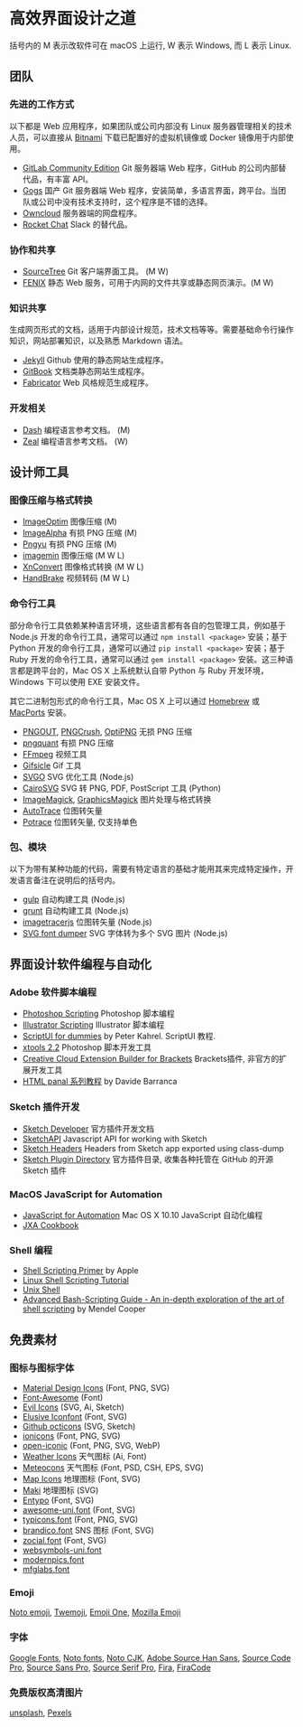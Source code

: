 # 高效界面设计之道

括号内的 M 表示改软件可在 macOS 上运行, W 表示 Windows, 而 L 表示 Linux.

## 团队

### 先进的工作方式

以下都是 Web 应用程序，如果团队或公司内部没有 Linux 服务器管理相关的技术人员，可以直接从 [Bitnami](https://bitnami.com/) 下载已配置好的虚拟机镜像或 Docker 镜像用于内部使用。

- [GitLab Community Edition](https://about.gitlab.com/downloads/) Git 服务器端 Web 程序，GitHub 的公司内部替代品，有丰富 API。
- [Gogs](https://gogs.io/) 国产 Git 服务器端 Web 程序，安装简单，多语言界面，跨平台。当团队或公司中没有技术支持时，这个程序是不错的选择。
- [Owncloud](https://owncloud.org/)  服务器端的网盘程序。
- [Rocket Chat](https://rocket.chat/) Slack 的替代品。

### 协作和共享

- [SourceTree](https://www.sourcetreeapp.com/) Git 客户端界面工具。 (M W)
- [FENIX](http://fenixwebserver.com/) 静态 Web 服务，可用于内网的文件共享或静态网页演示。(M W)

### 知识共享

生成网页形式的文档，适用于内部设计规范，技术文档等等。需要基础命令行操作知识，网站部署知识，以及熟悉 Markdown 语法。

- [Jekyll](http://jekyllrb.com/) Github 使用的静态网站生成程序。
- [GitBook](https://github.com/GitbookIO) 文档类静态网站生成程序。
- [Fabricator](http://fbrctr.github.io/) Web 风格规范生成程序。

### 开发相关

- [Dash](https://kapeli.com/dash) 编程语言参考文档。 (M)
- [Zeal](https://zealdocs.org/) 编程语言参考文档。 (W)

## 设计师工具

### 图像压缩与格式转换

- [ImageOptim](https://imageoptim.com/) 图像压缩 (M)
- [ImageAlpha](https://pngmini.com/) 有损 PNG 压缩 (M)
- [Pngyu](http://nukesaq88.github.io/Pngyu/) 有损 PNG 压缩  (M)
- [imagemin](https://github.com/imagemin/imagemin-app) 图像压缩 (M W L)
- [XnConvert](http://www.xnview.com/en/xnconvert/) 图像格式转换 (M W L)
- [HandBrake](https://handbrake.fr/) 视频转码 (M W L)

### 命令行工具

部分命令行工具依赖某种语言环境，这些语言都有各自的包管理工具，例如基于 Node.js 开发的命令行工具，通常可以通过 `npm install <package>` 安装；基于 Python 开发的命令行工具，通常可以通过 `pip install <package>` 安装；基于 Ruby 开发的命令行工具，通常可以通过 `gem install <package>` 安装。这三种语言都是跨平台的，Mac OS X 上系统默认自带 Python 与 Ruby 开发环境，Windows 下可以使用 EXE 安装文件。

其它二进制包形式的命令行工具，Mac OS X 上可以通过 [Homebrew](http://brew.sh/) 或 [MacPorts](https://www.macports.org/) 安装。

- [PNGOUT](http://advsys.net/ken/utils.htm), [PNGCrush](http://pmt.sourceforge.net/pngcrush/), [OptiPNG](http://optipng.sourceforge.net/) 无损 PNG 压缩
- [pngquant](https://pngquant.org/) 有损 PNG 压缩
- [FFmpeg](http://ffmpeg.org/) 视频工具
- [Gifsicle](http://www.lcdf.org/gifsicle/) Gif 工具
- [SVGO](https://github.com/svg/svgo) SVG 优化工具 (Node.js)
- [CairoSVG](http://cairosvg.org/) SVG 转 PNG, PDF, PostScript 工具 (Python)
- [ImageMagick](http://www.imagemagick.org/), [GraphicsMagick](http://www.graphicsmagick.org/)  图片处理与格式转换
- [AutoTrace](http://autotrace.sourceforge.net/) 位图转矢量
- [Potrace](http://potrace.sourceforge.net) 位图转矢量, 仅支持单色

### 包、模块

以下为带有某种功能的代码，需要有特定语言的基础才能用其来完成特定操作，开发语言备注在说明后的括号内。

- [gulp](http://gulpjs.com/) 自动构建工具 (Node.js)
- [grunt](http://gruntjs.com/) 自动构建工具 (Node.js)
- [imagetracerjs](https://github.com/jankovicsandras/imagetracerjs) 位图转矢量 (Node.js)
- [SVG font dumper](https://github.com/fontello/svg-font-dump) SVG 字体转为多个 SVG 图片 (Node.js)

## 界面设计软件编程与自动化

### Adobe 软件脚本编程

- [Photoshop Scripting](http://www.adobe.com/devnet/photoshop/scripting.html) Photoshop 脚本编程
- [Illustrator Scripting](http://www.adobe.com/devnet/illustrator/scripting.html) Illustrator 脚本编程
- [ScriptUI for dummies](http://www.kahrel.plus.com/indesign/scriptui.html)  by Peter Kahrel. ScriptUI 教程.
- [xtools 2.2](http://sourceforge.net/projects/ps-scripts/files/xtools/v2.2/)  Photoshop 脚本开发工具
- [Creative Cloud Extension Builder for Brackets](http://davidderaedt.github.io/CC-Extension-Builder-for-Brackets/)  Brackets插件, 非官方的扩展开发工具
- [HTML panal 系列教程](http://www.davidebarranca.com/category/code/html-panels/) by Davide Barranca

### Sketch 插件开发

- [Sketch Developer](http://developer.sketchapp.com/)  官方插件开发文档
- [SketchAPI](https://github.com/BohemianCoding/SketchAPI) Javascript API for working with Sketch
- [Sketch Headers](https://github.com/abynim/Sketch-Headers) Headers from Sketch app exported using class-dump
- [Sketch Plugin Directory](https://github.com/sketchplugins/plugin-directory)  官方插件目录, 收集各种托管在 GitHub 的开源 Sketch 插件

### MacOS JavaScript for Automation

- [JavaScript for Automation](https://developer.apple.com/library/mac/releasenotes/InterapplicationCommunication/RN-JavaScriptForAutomation/) Mac OS X 10.10 JavaScript 自动化编程
- [JXA Cookbook](https://github.com/dtinth/JXA-Cookbook)

### Shell 编程

- [Shell Scripting Primer](https://developer.apple.com/library/mac/documentation/OpenSource/Conceptual/ShellScripting/shell_scripts/shell_scripts.html) by Apple
- [Linux Shell Scripting Tutorial](https://bash.cyberciti.biz/guide/Main_Page)
- [Unix Shell](http://www.tutorialspoint.com/unix/unix-shell.htm)
- [Advanced Bash-Scripting Guide - An in-depth exploration of the art of shell scripting](http://tldp.org/LDP/abs/html/) by Mendel Cooper

## 免费素材

### 图标与图标字体

- [Material Design Icons](https://github.com/google/material-design-icons) (Font, PNG, SVG)
- [Font-Awesome](https://github.com/FortAwesome/Font-Awesome) (Font)
- [Evil Icons](https://github.com/outpunk/evil-icons) (SVG, Ai, Sketch)
- [Elusive Iconfont](https://github.com/reduxframework/elusive-iconfont)  (Font, SVG)
- [Github octicons](https://github.com/github/octicons) (SVG, Sketch)
- [ionicons](https://github.com/driftyco/ionicons) (Font, PNG, SVG)
- [open-iconic](https://github.com/iconic/open-iconic) (Font, PNG, SVG, WebP)
- [Weather Icons](https://github.com/erikflowers/weather-icons) 天气图标 (Ai, Font)
- [Meteocons](http://www.alessioatzeni.com/meteocons/) 天气图标 (Font, PSD, CSH, EPS, SVG)
- [Map Icons](https://github.com/scottdejonge/map-icons) 地理图标 (Font, SVG)
- [Maki](https://www.mapbox.com/maki-icons/) 地理图标 (SVG)
- [Entypo](https://github.com/danielbruce/entypo) (Font, SVG)
- [awesome-uni.font](https://github.com/fontello/awesome-uni.font)  (Font, SVG)
- [typicons.font](https://github.com/stephenhutchings/typicons.font) (Font, PNG, SVG)
- [brandico.font](https://github.com/fontello/brandico.font) SNS 图标 (Font, SVG)
- [zocial.font](https://github.com/fontello/zocial.font)  (Font, SVG)
- [websymbols-uni.font](https://github.com/fontello/websymbols-uni.font)
- [modernpics.font](https://github.com/fontello/modernpics.font)
- [mfglabs.font](https://github.com/fontello/mfglabs.font)

### Emoji

[Noto emoji](https://github.com/googlei18n/noto-emoji),
[Twemoji](https://github.com/twitter/twemoji),
[Emoji One](https://github.com/Ranks/emojione),
[Mozilla Emoji](https://github.com/mozilla/fxemoji)

### 字体

[Google Fonts](https://github.com/google/fonts),
[Noto fonts](https://github.com/googlei18n/noto-fonts),
[Noto CJK](https://github.com/googlei18n/noto-cjk),
[Adobe Source Han Sans](https://github.com/adobe-fonts/source-han-sans),
[Source Code Pro](https://github.com/adobe-fonts/source-code-pro),
[Source Sans Pro](https://github.com/adobe-fonts/source-sans-pro),
[Source Serif Pro](https://github.com/adobe-fonts/source-serif-pro),
[Fira](https://github.com/mozilla/Fira),
[FiraCode](https://github.com/tonsky/FiraCode)

### 免费版权高清图片

[unsplash](https://unsplash.com/), [Pexels](https://www.pexels.com/)
